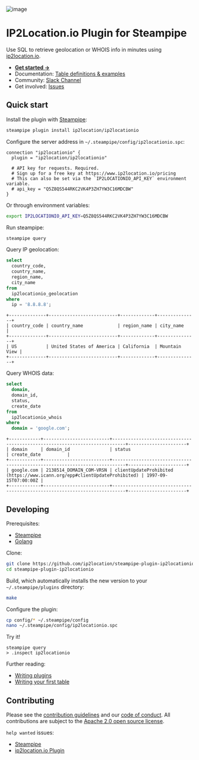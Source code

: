 ![image](https://hub.steampipe.io/images/plugins/ip2location/ip2locationio-social-graphic.png)

# IP2Location.io Plugin for Steampipe

Use SQL to retrieve geolocation or WHOIS info in minutes using [ip2location.io](https://ip2location.io).

- **[Get started →](https://hub.steampipe.io/plugins/ip2location/ip2locationio)**
- Documentation: [Table definitions & examples](https://hub.steampipe.io/plugins/ip2location/ip2locationio/tables)
- Community: [Slack Channel](https://steampipe.io/community/join)
- Get involved: [Issues](https://github.com/ip2location/steampipe-plugin-ip2locationio/issues)

## Quick start

Install the plugin with [Steampipe](https://steampipe.io):

```sh
steampipe plugin install ip2location/ip2locationio
```

Configure the server address in `~/.steampipe/config/ip2locationio.spc`:

```hcl
connection "ip2locationio" {
  plugin = "ip2location/ip2locationio"

  # API key for requests. Required.
  # Sign up for a free key at https://www.ip2location.io/pricing
  # This can also be set via the `IP2LOCATIONIO_API_KEY` environment variable.
  # api_key = "Q5Z8QS544RKC2VK4P3ZH7YW3C16MDCBW"
}
```

Or through environment variables:

```sh
export IP2LOCATIONIO_API_KEY=Q5Z8QS544RKC2VK4P3ZH7YW3C16MDCBW
```

Run steampipe:

```sh
steampipe query
```

Query IP geolocation:

```sql
select
  country_code,
  country_name,
  region_name,
  city_name 
from
  ip2locationio_geolocation 
where
  ip = '8.8.8.8';
```

```
+--------------+--------------------------+-------------+---------------+
| country_code | country_name             | region_name | city_name     |
+--------------+--------------------------+-------------+---------------+
| US           | United States of America | California  | Mountain View |
+--------------+--------------------------+-------------+---------------+
```

Query WHOIS data:

```sql
select
  domain,
  domain_id,
  status,
  create_date 
from
  ip2locationio_whois 
where
  domain = 'google.com';
```

```
+------------+-------------------------+---------------------------------------------------------------------------+----------------------+
| domain     | domain_id               | status                                                                    | create_date          |
+------------+-------------------------+---------------------------------------------------------------------------+----------------------+
| google.com | 2138514_DOMAIN_COM-VRSN | clientUpdateProhibited (https://www.icann.org/epp#clientUpdateProhibited) | 1997-09-15T07:00:00Z |
+------------+-------------------------+---------------------------------------------------------------------------+----------------------+
```

## Developing

Prerequisites:

- [Steampipe](https://steampipe.io/downloads)
- [Golang](https://golang.org/doc/install)

Clone:

```sh
git clone https://github.com/ip2location/steampipe-plugin-ip2locationio.git
cd steampipe-plugin-ip2locationio
```

Build, which automatically installs the new version to your `~/.steampipe/plugins` directory:

```sh
make
```

Configure the plugin:

```sh
cp config/* ~/.steampipe/config
nano ~/.steampipe/config/ip2locationio.spc
```

Try it!

```
steampipe query
> .inspect ip2locationio
```

Further reading:

- [Writing plugins](https://steampipe.io/docs/develop/writing-plugins)
- [Writing your first table](https://steampipe.io/docs/develop/writing-your-first-table)

## Contributing

Please see the [contribution guidelines](https://github.com/turbot/steampipe/blob/main/CONTRIBUTING.md) and our [code of conduct](https://github.com/turbot/steampipe/blob/main/CODE_OF_CONDUCT.md). All contributions are subject to the [Apache 2.0 open source license](https://github.com/ip2location/steampipe-plugin-ip2locationio/blob/main/LICENSE).

`help wanted` issues:

- [Steampipe](https://github.com/turbot/steampipe/labels/help%20wanted)
- [ip2location.io Plugin](https://github.com/ip2location/steampipe-plugin-ip2locationio/labels/help%20wanted)
